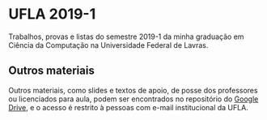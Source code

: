 # UFLA 2019-1
Trabalhos, provas e listas do semestre 2019-1 da minha graduação em Ciência da Computação na Universidade Federal de Lavras.

## Outros materiais
Outros materiais, como slides e textos de apoio, de posse dos professores ou licenciados para aula, podem ser encontrados no repositório do [Google Drive](https://drive.google.com/drive/folders/1YltFTi85irCN_k1xW8TC1hYYGyIZ9erT?usp=sharing), e o acesso é restrito à pessoas com e-mail institucional da UFLA.
